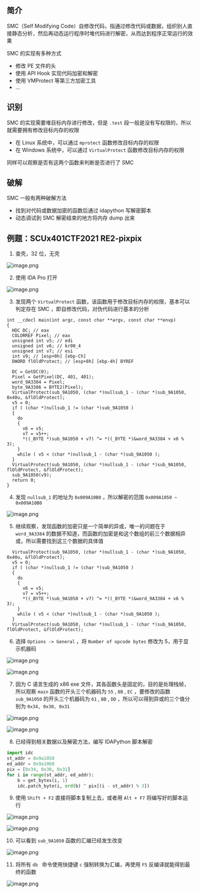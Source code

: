 ## 简介

SMC（Self Modifying Code）自修改代码，指通过修改代码或数据，组织别人直接静态分析，然后再动态运行程序时堆代码进行解密，从而达到程序正常运行的效果

SMC 的实现有多种方式

- 修改 PE 文件的头
- 使用 API Hook 实现代码加密和解密
- 使用 VMProtect 等第三方加密工具
- ...

## 识别

SMC 的实现需要堆目标内存进行修改，但是 `.test` 段一般是没有写权限的，所以就需要拥有修改目标内存的权限

- 在 Linux 系统中，可以通过 `mprotect` 函数修改目标内存的权限
- 在 Windows 系统中，可以通过 `VirtualProtect` 函数修改目标内存的权限

同样可以观察是否有这两个函数来判断是否进行了 SMC

## 破解

SMC 一般有两种破解方法

- 找到对代码或数据加密的函数后通过 idapython 写解密脚本
- 动态调试到 SMC 解密结束的地方将内存 dump 出来

## 例题：SCUx401CTF2021 RE2-pixpix

1. 查壳，32 位，无壳

![image.png](https://gitee.com/chpocenkey/images/raw/master/20240801213623.png)

2. 使用 IDA Pro 打开

![image.png](https://gitee.com/chpocenkey/images/raw/master/20240801213536.png)

3. 发现两个 `VirtualProtect` 函数，该函数用于修改目标内存的权限，基本可以判定存在 SMC ，即自修改代码，对伪代码进行基本的分析

```
int __cdecl main(int argc, const char **argv, const char **envp)
{
  HDC DC; // eax
  COLORREF Pixel; // eax
  unsigned int v5; // edi
  unsigned int v6; // kr00_4
  unsigned int v7; // esi
  int v9; // [esp+0h] [ebp-Ch]
  DWORD flOldProtect; // [esp+8h] [ebp-4h] BYREF

  DC = GetDC(0);
  Pixel = GetPixel(DC, 401, 401);
  word_9A3384 = Pixel;
  byte_9A3386 = BYTE2(Pixel);
  VirtualProtect(sub_9A1050, (char *)nullsub_1 - (char *)sub_9A1050, 0x40u, &flOldProtect);
  v5 = 0;
  if ( (char *)nullsub_1 != (char *)sub_9A1050 )
  {
    do
    {
      v6 = v5;
      v7 = v5++;
      *((_BYTE *)sub_9A1050 + v7) ^= *((_BYTE *)&word_9A3384 + v6 % 3);
    }
    while ( v5 < (char *)nullsub_1 - (char *)sub_9A1050 );
  }
  VirtualProtect(sub_9A1050, (char *)nullsub_1 - (char *)sub_9A1050, flOldProtect, &flOldProtect);
  sub_9A1050(v9);
  return 0;
}
```

4. 发现 `nullsub_1` 的地址为 `0x009A10B0` ，所以解密的范围 `0x009A1050 ~ 0x009A10B0`

![image.png](https://gitee.com/chpocenkey/images/raw/master/20240801214035.png)

5. 继续观察，发现函数的加密只是一个简单的异或，唯一的问题在于 `word_9A3384` 的数据不知道，而函数的加密是和这个数组的前三个数据相异或，所以需要找到这三个数据的具体值

```
  VirtualProtect(sub_9A1050, (char *)nullsub_1 - (char *)sub_9A1050, 0x40u, &flOldProtect);
  v5 = 0;
  if ( (char *)nullsub_1 != (char *)sub_9A1050 )
  {
    do
    {
      v6 = v5;
      v7 = v5++;
      *((_BYTE *)sub_9A1050 + v7) ^= *((_BYTE *)&word_9A3384 + v6 % 3);
    }
    while ( v5 < (char *)nullsub_1 - (char *)sub_9A1050 );
  }
  VirtualProtect(sub_9A1050, (char *)nullsub_1 - (char *)sub_9A1050, flOldProtect, &flOldProtect);
```

6. 选择 `Options -> General` ，将 `Number of opcode bytes` 修改为 5，用于显示机器码

![image.png](https://gitee.com/chpocenkey/images/raw/master/20240802075832.png)

![image.png](https://gitee.com/chpocenkey/images/raw/master/20240802075904.png)

7. 因为 C 语言生成的 x86 exe 文件，其各函数头是固定的，目的是处理栈帧，所以观察 `main` 函数的开头三个机器码为 `55` , `8B` , `EC` ，要修改的函数 `sub_9A1050` 的开头三个机器码为 `61` , `BB` , `DD` ，所以可以得到异或的三个值分别为 `0x34, 0x30, 0x31`

![image.png](https://gitee.com/chpocenkey/images/raw/master/20240802080231.png)

![image.png](https://gitee.com/chpocenkey/images/raw/master/20240802080240.png)

8. 已经得到相关数据以及解密方法，编写 IDAPython 脚本解密

```python
import idc
st_addr = 0x9a1050
ed_addr = 0x9a10b0
pix = [0x34, 0x30, 0x31]
for i in range(st_addr, ed_addr):
    b = get_bytes(i, 1)
    idc.patch_byte(i, ord(b) ^ pix[(i - st_addr) % 3])
```

9. 使用 `Shift + F2` 直接将脚本复制上去，或者用 `Alt + F7` 将编写好的脚本运行

![image.png](https://gitee.com/chpocenkey/images/raw/master/20240802080845.png)

![image.png](https://gitee.com/chpocenkey/images/raw/master/20240802080835.png)

10. 可以看到 `sub_9A1050` 函数的汇编已经发生改变

![image.png](https://gitee.com/chpocenkey/images/raw/master/20240802080934.png)

11. 将所有 `db ` 命令使用快捷键 `c` 强制转换为汇编，再使用 `F5` 反编译就能得到最终的函数

![image.png](https://gitee.com/chpocenkey/images/raw/master/20240802081116.png)
